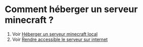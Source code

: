 # Comment héberger un serveur minecraft ?

1. Voir [Héberger un serveur minecraft local](https://github.com/MrPowley/TUTO-Heberger-serveur-MC/blob/main/heberger-serveur-local.md)
2. Voir [Rendre accessible le serveur sur internet](https://github.com/MrPowley/TUTO-Heberger-serveur-MC/blob/main/y-acceder-hors-LAN.md)
